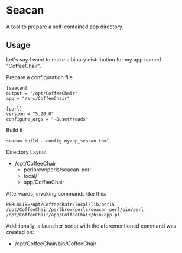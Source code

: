 # Seacan

A tool to prepare a self-contained app directory.

## Usage

Let's say I want to make a binary distribution for my app named "CoffeeChair".

Prepare a configuration file.

```
[seacan]
output = "/opt/CoffeeChair"
app = "/src/CoffeeChair"

[perl]
version = "5.20.0"
configure_args = "-Dusethreads"

```

Build it

    seacan build --config myapp_seacan.toml

Directory Layout

- /opt/CoffeeChair
  - perlbrew/perls/seacan-perl
  - local/
  - app/CoffeeChair

Afterwards, invoking commands like this:

    PERL5LIB=/opt/Coffeechair/local/lib/perl5 /opt/CoffeeChair/perlbrew/perls/seacan-perl/bin/perl /opt/CoffeeChair/app/CoffeeChair/bin/app.pl

Additionally, a launcher script with the aforementioned command was created on:
 - /opt/CoffeeChair/bin/CoffeeChair
